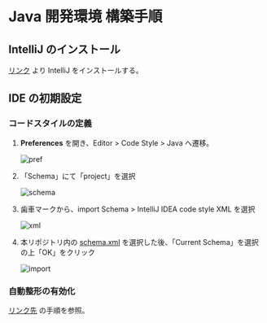 # Java 開発環境 構築手順

## IntelliJ のインストール

[リンク](https://www.jetbrains.com/ja-jp/idea/download/) より IntelliJ をインストールする。

## IDE の初期設定

### コードスタイルの定義

1. **Preferences** を開き、Editor > Code Style > Java へ遷移。

    ![pref](https://user-images.githubusercontent.com/49669363/126277501-29201553-1a3e-4f16-82f3-fe683a093ed3.png)

1. 「Schema」にて「project」を選択

    ![schema](https://user-images.githubusercontent.com/49669363/126277631-87771b07-30a4-469a-ac2a-054fcf5549af.png)

1. 歯車マークから、import Schema > IntelliJ IDEA code style XML を選択

    ![xml](https://user-images.githubusercontent.com/49669363/126277878-7a160270-eb61-48e5-b96d-d7298c129c24.png)

1. 本リポジトリ内の [schema.xml](./schema.xml) を選択した後、「Current Schema」を選択の上「OK」をクリック

    ![import](https://user-images.githubusercontent.com/49669363/126278504-52b5e6e3-536f-4407-9ee6-d4f897388c14.png)

### 自動整形の有効化

[リンク先](https://qiita.com/sisidovski/items/bde2d844c3c73457923c#%E3%83%9E%E3%82%AF%E3%83%AD%E3%82%92%E7%99%BB%E9%8C%B2%E3%81%99%E3%82%8B) の手順を参照。
